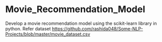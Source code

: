 # Movie_Recommendation_Model
Develop a movie recommendation model using the scikit-learn library in python. Refer dataset https://github.com/rashida048/Some-NLP-Projects/blob/master/movie_dataset.csv

